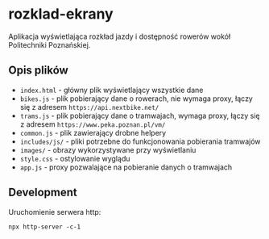 # rozklad-ekrany

Aplikacja wyświetlająca rozkład jazdy i dostępność rowerów wokół Politechniki Poznańskiej.

## Opis plików

 - `index.html` - główny plik wyświetlający wszystkie dane
 - `bikes.js` - plik pobierający dane o rowerach, nie wymaga proxy, łączy się z adresem `https://api.nextbike.net/`
 - `trams.js` - plik pobierający dane o tramwajach, wymaga proxy, łączy się z adresem `https://www.peka.poznan.pl/vm/`
 - `common.js` - plik zawierający drobne helpery
 - `includes/js/` - pliki potrzebne do funkcjonowania pobierania tramwajów
 - `images/` - obrazy wykorzystywane przy wyświetlaniu
 - `style.css` - ostylowanie wyglądu
 - `app.js` - proxy pozwalające na pobieranie danych o tramwajach


## Development
Uruchomienie serwera http:
```
npx http-server -c-1
```
